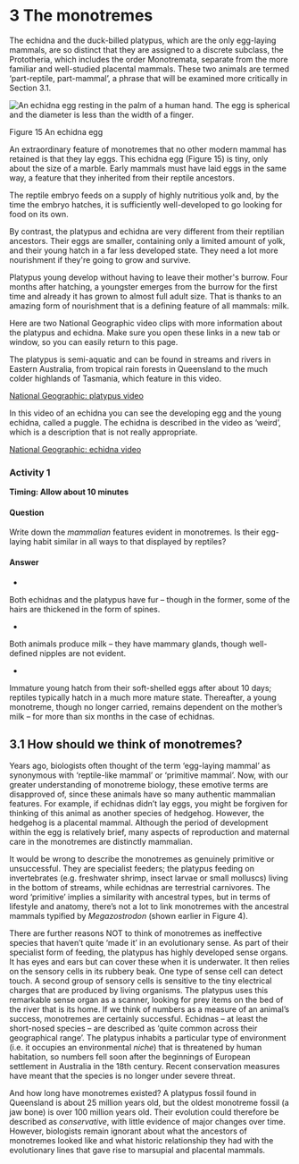 # 3 The monotremes


The echidna and the duck-billed platypus, which are the only egg-laying mammals, are so distinct that they are assigned to a discrete subclass, the Prototheria, which includes the order Monotremata, separate from the more familiar and well-studied placental mammals. These two animals are termed ‘part-reptile, part-mammal’, a phrase that will be examined more critically in Section 3.1.


![An echidna egg resting in the palm of a human hand. The egg is spherical and the diameter is less than the width of a finger.](../images/s182_12_figure_15_new.jpg)


Figure 15 An echidna egg


An extraordinary feature of monotremes that no other modern mammal has retained is that they lay eggs. This echidna egg (Figure 15) is tiny, only about the size of a marble. Early mammals must have laid eggs in the same way, a feature that they inherited from their reptile ancestors.

The reptile embryo feeds on a supply of highly nutritious yolk and, by the time the embryo hatches, it is sufficiently well-developed to go looking for food on its own.

By contrast, the platypus and echidna are very different from their reptilian ancestors. Their eggs are smaller, containing only a limited amount of yolk, and their young hatch in a far less developed state. They need a lot more nourishment if they're going to grow and survive.

Platypus young develop without having to leave their mother's burrow. Four months after hatching, a youngster emerges from the burrow for the first time and already it has grown to almost full adult size. That is thanks to an amazing form of nourishment that is a defining feature of all mammals: milk.

Here are two National Geographic video clips with more information about the platypus and echidna. Make sure you open these links in a new tab or window, so you can easily return to this page.

The platypus is semi-aquatic and can be found in streams and rivers in Eastern Australia, from tropical rain forests in Queensland to the much colder highlands of Tasmania, which feature in this video.

[National Geographic: platypus video](https://www.nationalgeographic.com.au/videos/platypus-worlds-strangest-creature/the-incredible-platypus-3735.aspx)

In this video of an echidna you can see the developing egg and the young echidna, called a puggle. The echidna is described in the video as ‘weird’, which is a description that is not really appropriate.

[National Geographic: echidna video](https://www.nationalgeographic.com.au/videos/other/world-weirdest-echidna-6090.aspx)




### Activity 1
__Timing: Allow about 10 minutes__


#### Question

Write down the *mammalian* features evident in monotremes. Is their egg-laying habit similar in all ways to that displayed by reptiles?


#### Answer

* 
Both echidnas and the platypus have fur – though in the former, some of the hairs are thickened in the form of spines.


* 
Both animals produce milk – they have mammary glands, though well-defined nipples are not evident.


* 
Immature young hatch from their soft-shelled eggs after about 10 days; reptiles typically hatch in a much more mature state. Thereafter, a young monotreme, though no longer carried, remains dependent on the mother’s milk – for more than six months in the case of echidnas.





## 3.1 How should we think of monotremes?


Years ago, biologists often thought of the term ‘egg-laying mammal’ as synonymous with ‘reptile-like mammal’ or ‘primitive mammal’. Now, with our greater understanding of monotreme biology, these emotive terms are disapproved of, since these animals have so many authentic mammalian features. For example, if echidnas didn’t lay eggs, you might be forgiven for thinking of this animal as another species of hedgehog. However, the hedgehog is a placental mammal. Although the period of development within the egg is relatively brief, many aspects of reproduction and maternal care in the monotremes are distinctly mammalian.

It would be wrong to describe the monotremes as genuinely primitive or unsuccessful. They are specialist feeders; the platypus feeding on invertebrates (e.g. freshwater shrimp, insect larvae or small molluscs) living in the bottom of streams, while echidnas are terrestrial carnivores. The word ‘primitive’ implies a similarity with ancestral types, but in terms of lifestyle and anatomy, there’s not a lot to link monotremes with the ancestral mammals typified by *Megazostrodon* (shown earlier in Figure 4).

There are further reasons NOT to think of monotremes as ineffective species that haven’t quite ‘made it’ in an evolutionary sense. As part of their specialist form of feeding, the platypus has highly developed sense organs. It has eyes and ears but can cover these when it is underwater. It then relies on the sensory cells in its rubbery beak. One type of sense cell can detect touch. A second group of sensory cells is sensitive to the tiny electrical charges that are produced by living organisms. The platypus uses this remarkable sense organ as a scanner, looking for prey items on the bed of the river that is its home. If we think of numbers as a measure of an animal’s success, monotremes are certainly successful. Echidnas – at least the short-nosed species – are described as ‘quite common across their geographical range’. The platypus inhabits a particular type of environment (i.e. it occupies an environmental *niche*) that is threatened by human habitation, so numbers fell soon after the beginnings of European settlement in Australia in the 18th century. Recent conservation measures have meant that the species is no longer under severe threat.

And how long have monotremes existed? A platypus fossil found in Queensland is about 25 million years old, but the oldest monotreme fossil (a jaw bone) is over 100 million years old. Their evolution could therefore be described as *conservative*, with little evidence of major changes over time. However, biologists remain ignorant about what the ancestors of monotremes looked like and what historic relationship they had with the evolutionary lines that gave rise to marsupial and placental mammals.

